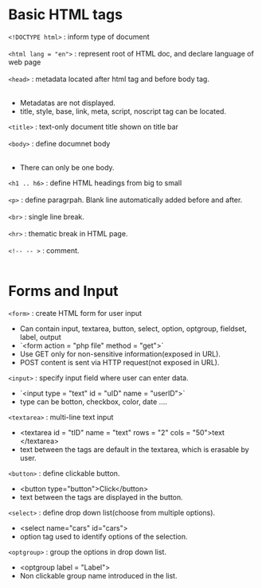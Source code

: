 # Basic HTML tags
`<!DOCTYPE html>` : inform type of document<br><br>
`<html lang = "en">` : represent root of HTML doc, and declare language of web page<br><br>
`<head>` : metadata located after html tag and before body tag.<br><br>

<ul>
    <li>Metadatas are not displayed.</li>
    <li>title, style, base, link, meta, script, noscript tag can be located.</li>
</ul>

`<title>` : text-only document title shown on title bar<br><br>
`<body>` : define documnet body<br><br>

<ul>
    <li>There can only be one body.</li>
</ul>

`<h1 .. h6>` : define HTML headings from big to small<br><br>
`<p>` : define paragrpah. Blank line automatically added before and after.<br><br>
`<br>` : single line break.<br><br>
`<hr>` : thematic break in HTML page.<br><br>
`<!-- -- >` : comment.<br><br>

# Forms and Input
`<form>` : create HTML form for user input<br>
<ul>
    <li>Can contain input, textarea, button, select, option, optgroup, fieldset, label, output</li>
    <li>`&lt;form action = "php file" method = "get"&gt;`</li>
    <li>Use GET only for non-sensitive information(exposed in URL).</li>
    <li>POST content is sent via HTTP request(not exposed in URL).</li>
</ul>

`<input>` : specify input field where user can enter data.<br>
<ul>
    <li>`&lt;input type = "text" id = "uID" name = "userID">`</li>
    <li>type can be botton, checkbox, color, date ....
</ul>

`<textarea>` : multi-line text input<br>
<ul>
    <li>&lt;textarea id = "tID" name = "text" rows = "2" cols = "50"&gt;text &lt;/textarea&gt;</li>
    <li>text between the tags are default in the textarea, which is erasable by user.</li>
</ul>

`<button>` : define clickable button.<br>
<ul>
    <li>&lt;button type="button"&gt;Click&lt;/button&gt;</li>
    <li>text between the tags are displayed in the button.</li>
</ul>

`<select>` : define drop down list(choose from multiple options).<br>
<ul>
    <li>&lt;select name="cars" id="cars"&gt;</li>
    <li>option tag used to identify options of the selection.</li>
</ul>

`<optgroup>` : group the options in drop down list.<br>
<ul>
    <li>&lt;optgroup label = "Label"&gt;</li>
    <li>Non clickable group name introduced in the list.</li>
</ul>